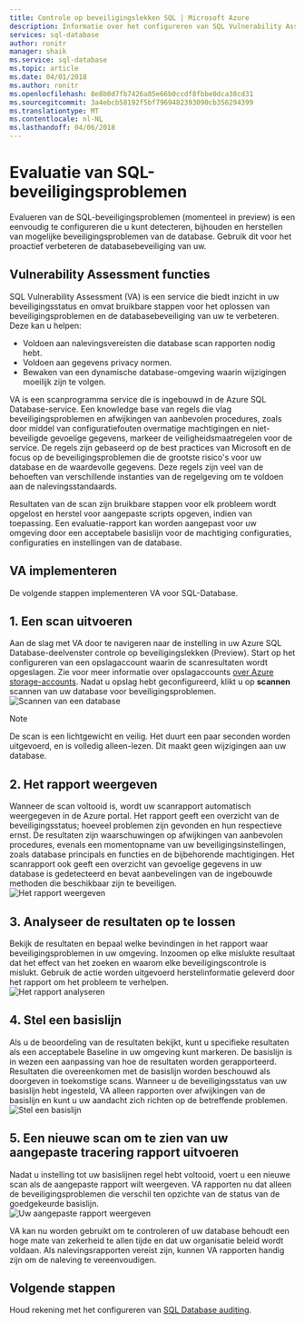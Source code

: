 ```yaml
---
title: Controle op beveiligingslekken SQL | Microsoft Azure
description: Informatie over het configureren van SQL Vulnerability Assessment op SQL-Database.
services: sql-database
author: ronitr
manager: shaik
ms.service: sql-database
ms.topic: article
ms.date: 04/01/2018
ms.author: ronitr
ms.openlocfilehash: 8e8b0d7fb7426a85e66b0ccdf8fbbe0dca38cd31
ms.sourcegitcommit: 3a4ebcb58192f5bf7969482393090cb356294399
ms.translationtype: MT
ms.contentlocale: nl-NL
ms.lasthandoff: 04/06/2018
---
```

# <a name="sql-vulnerability-assessment"></a>Evaluatie van SQL-beveiligingsproblemen

Evalueren van de SQL-beveiligingsproblemen (momenteel in preview) is een eenvoudig te configureren die u kunt detecteren, bijhouden en herstellen van mogelijke beveiligingsproblemen van de database. Gebruik dit voor het proactief verbeteren de databasebeveiliging van uw.  

## <a name="vulnerability-assessment-features"></a>Vulnerability Assessment functies  
SQL Vulnerability Assessment (VA) is een service die biedt inzicht in uw beveiligingsstatus en omvat bruikbare stappen voor het oplossen van beveiligingsproblemen en de databasebeveiliging van uw te verbeteren. Deze kan u helpen:  
- Voldoen aan nalevingsvereisten die database scan rapporten nodig hebt.  
- Voldoen aan gegevens privacy normen.  
- Bewaken van een dynamische database-omgeving waarin wijzigingen moeilijk zijn te volgen.  

VA is een scanprogramma service die is ingebouwd in de Azure SQL Database-service. Een knowledge base van regels die vlag beveiligingsproblemen en afwijkingen van aanbevolen procedures, zoals door middel van configuratiefouten overmatige machtigingen en niet-beveiligde gevoelige gegevens, markeer de veiligheidsmaatregelen voor de service. De regels zijn gebaseerd op de best practices van Microsoft en de focus op de beveiligingsproblemen die de grootste risico's voor uw database en de waardevolle gegevens. Deze regels zijn veel van de behoeften van verschillende instanties van de regelgeving om te voldoen aan de nalevingsstandaards.  

Resultaten van de scan zijn bruikbare stappen voor elk probleem wordt opgelost en herstel voor aangepaste scripts opgeven, indien van toepassing. Een evaluatie-rapport kan worden aangepast voor uw omgeving door een acceptabele basislijn voor de machtiging configuraties, configuraties en instellingen van de database.   

## <a name="implementing-va"></a>VA implementeren  
De volgende stappen implementeren VA voor SQL-Database.  

## <a name="1-run-a-scan"></a>1. Een scan uitvoeren  
Aan de slag met VA door te navigeren naar de instelling in uw Azure SQL Database-deelvenster controle op beveiligingslekken (Preview). Start op het configureren van een opslagaccount waarin de scanresultaten wordt opgeslagen. Zie voor meer informatie over opslagaccounts [over Azure storage-accounts](../storage/common/storage-create-storage-account.md). Nadat u opslag hebt geconfigureerd, klikt u op **scannen** scannen van uw database voor beveiligingsproblemen.  
![Scannen van een database](./media/sql-vulnerability-assessment/pp_va_initialize.png)  
  > [!NOTE]   
  > De scan is een lichtgewicht en veilig. Het duurt een paar seconden worden uitgevoerd, en is volledig alleen-lezen. Dit maakt geen wijzigingen aan uw database.  

## <a name="2-view-the-report"></a>2. Het rapport weergeven  
Wanneer de scan voltooid is, wordt uw scanrapport automatisch weergegeven in de Azure portal. Het rapport geeft een overzicht van de beveiligingsstatus; hoeveel problemen zijn gevonden en hun respectieve ernst. De resultaten zijn waarschuwingen op afwijkingen van aanbevolen procedures, evenals een momentopname van uw beveiligingsinstellingen, zoals database principals en functies en de bijbehorende machtigingen. Het scanrapport ook geeft een overzicht van gevoelige gegevens in uw database is gedetecteerd en bevat aanbevelingen van de ingebouwde methoden die beschikbaar zijn te beveiligen.  
![Het rapport weergeven](./media/sql-vulnerability-assessment/pp_main_getstarted.png)  

## <a name="3-analyze-the-results-and-resolve-issues"></a>3. Analyseer de resultaten op te lossen  
Bekijk de resultaten en bepaal welke bevindingen in het rapport waar beveiligingsproblemen in uw omgeving. Inzoomen op elke mislukte resultaat dat het effect van het zoeken en waarom elke beveiligingscontrole is mislukt. Gebruik de actie worden uitgevoerd herstelinformatie geleverd door het rapport om het probleem te verhelpen.  
![Het rapport analyseren](./media/sql-vulnerability-assessment/pp_fail_rule_show_remediation.png)    

## <a name="4-set-your-baseline"></a>4. Stel een basislijn  
Als u de beoordeling van de resultaten bekijkt, kunt u specifieke resultaten als een acceptabele Baseline in uw omgeving kunt markeren. De basislijn is in wezen een aanpassing van hoe de resultaten worden gerapporteerd. Resultaten die overeenkomen met de basislijn worden beschouwd als doorgeven in toekomstige scans. Wanneer u de beveiligingsstatus van uw basislijn hebt ingesteld, VA alleen rapporten over afwijkingen van de basislijn en kunt u uw aandacht zich richten op de betreffende problemen.  
![Stel een basislijn](./media/sql-vulnerability-assessment/pp_fail_rule_show_baseline.png)  

## <a name="5-run-a-new-scan-to-see-your-customized-tracking-report"></a>5. Een nieuwe scan om te zien van uw aangepaste tracering rapport uitvoeren  
Nadat u instelling tot uw basislijnen regel hebt voltooid, voert u een nieuwe scan als de aangepaste rapport wilt weergeven. VA rapporten nu dat alleen de beveiligingsproblemen die verschil ten opzichte van de status van de goedgekeurde basislijn.  
![Uw aangepaste rapport weergeven](./media/sql-vulnerability-assessment/pp_pass_main_with_baselines.png)  

VA kan nu worden gebruikt om te controleren of uw database behoudt een hoge mate van zekerheid te allen tijde en dat uw organisatie beleid wordt voldaan. Als nalevingsrapporten vereist zijn, kunnen VA rapporten handig zijn om de naleving te vereenvoudigen.  

## <a name="next-steps"></a>Volgende stappen  

Houd rekening met het configureren van [SQL Database auditing](sql-database-auditing.md).  
